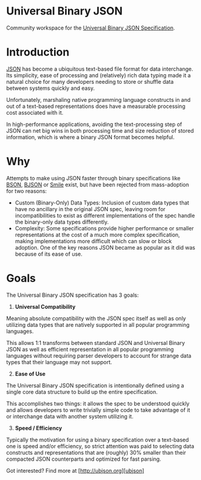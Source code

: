 Universal Binary JSON
=====================

Community workspace for the [Universal Binary JSON Specification][ubjson].

Introduction
============

[JSON][json] has become a ubiquitous text-based file format for
data interchange. Its simplicity, ease of processing and (relatively) rich data
typing made it a natural choice for many developers needing to store or shuffle
data between systems quickly and easy.

Unfortunately, marshaling native programming language constructs in and out of
a text-based representations does have a measurable processing cost associated
with it.

In high-performance applications, avoiding the text-processing step of JSON can
net big wins in both processing time and size reduction of stored information,
which is where a binary JSON format becomes helpful.

Why
===

Attempts to make using JSON faster through binary specifications like
[BSON][bson], [BJSON][bjson] or [Smile][smile] exist, but have been rejected
from mass-adoption for two reasons:

* Custom (Binary-Only) Data Types:
  Inclusion of custom data types that have no ancillary in the original JSON
  spec, leaving room for incompatibilities to exist as different implementations
  of the spec handle the binary-only data types differently.
* Complexity: Some specifications provide higher performance or smaller
  representations at the cost of a much more complex specification, making
  implementations more difficult which can slow or block adoption. One of the key
  reasons JSON became as popular as it did was because of its ease of use.

Goals
=====

The Universal Binary JSON specification has 3 goals:

1. **Universal Compatibility**

  Meaning absolute compatibility with the JSON spec itself as well as only
  utilizing data types that are natively supported in all popular programming
  languages.

  This allows 1:1 transforms between standard JSON and Universal Binary JSON as
  well as efficient representation in all popular programming languages without
  requiring parser developers to account for strange data types that their
  language may not support.

2. **Ease of Use**

  The Universal Binary JSON specification is intentionally defined using a
  single core data structure to build up the entire specification.

  This accomplishes two things: it allows the spec to be understood quickly and
  allows developers to write trivially simple code to take advantage of it or
  interchange data with another system utilizing it.

3. **Speed / Efficiency**

  Typically the motivation for using a binary specification over a text-based
  one is speed and/or efficiency, so strict attention was paid to selecting data
  constructs and representations that are (roughly) 30% smaller than their
  compacted JSON counterparts and optimized for fast parsing.

Got interested? Find more at [http://ubjson.org][ubjson]

[ubjson]: http://ubjson.org
[json]: http://json.org
[bson]: http://bsonspec.org
[bjson]: http://bjson.org
[smile]: http://wiki.fasterxml.com/SmileFormat
